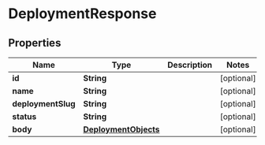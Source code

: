 

# DeploymentResponse

## Properties

Name | Type | Description | Notes
------------ | ------------- | ------------- | -------------
**id** | **String** |  |  [optional]
**name** | **String** |  |  [optional]
**deploymentSlug** | **String** |  |  [optional]
**status** | **String** |  |  [optional]
**body** | [**DeploymentObjects**](DeploymentObjects.md) |  |  [optional]




